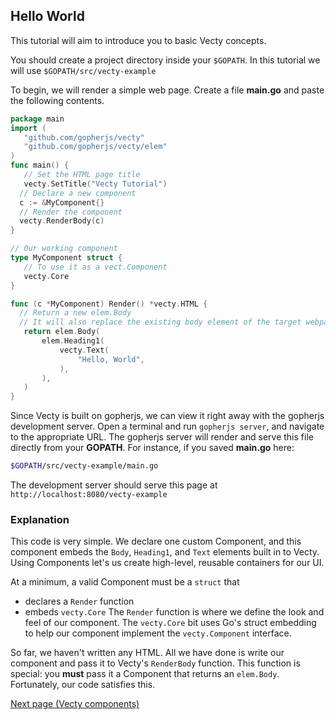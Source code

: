 ## Hello World
This tutorial will aim to introduce you to basic Vecty concepts.

You should create a project directory inside your `$GOPATH`. In this tutorial we will use `$GOPATH/src/vecty-example`

To begin, we 
will render a simple web page. Create a file **main.go** and paste the following
contents. 
 ```go
package main
import (
    "github.com/gopherjs/vecty"
    "github.com/gopherjs/vecty/elem"
)
 func main() {
    // Set the HTML page title
    vecty.SetTitle("Vecty Tutorial")
   // Declare a new component
   c := &MyComponent{}
   // Render the component
   vecty.RenderBody(c)
}

// Our working component
type MyComponent struct {
    // To use it as a vect.Component
    vecty.Core
}

func (c *MyComponent) Render() *vecty.HTML {
   // Return a new elem.Body
   // It will also replace the existing body element of the target webpage
    return elem.Body(
        elem.Heading1(
            vecty.Text(
                "Hello, World",
            ),
        ),
    )
}
```
Since Vecty is built on gopherjs, we can view it right away with the gopherjs 
development server. Open a terminal and run `gopherjs server`, and navigate to 
the appropriate URL. The gopherjs server will render and serve this file 
directly from your **GOPATH**. For instance, if you saved **main.go** here:

 ```sh
$GOPATH/src/vecty-example/main.go
```

The development server should serve this page at `http://localhost:8080/vecty-example`

### Explanation

This code is very simple. We declare one custom Component, and this component
embeds the `Body`, `Heading1`, and `Text` elements built in to Vecty.
Using Components let's us create high-level, reusable containers for our UI. 

At a minimum, a valid Component must be a `struct` that
* declares a `Render` function
* embeds `vecty.Core`
The `Render` function is where we define the look and feel of our component. The `vecty.Core` bit uses Go's struct embedding to help our component implement the `vecty.Component` interface.

So far, we haven't written any HTML. All we have done is write our component and pass it to Vecty's `RenderBody` function. This function is special: you **must** pass it a Component that returns an `elem.Body`. Fortunately, our code satisfies
this.

[Next page (Vecty components)](vecty-components)
